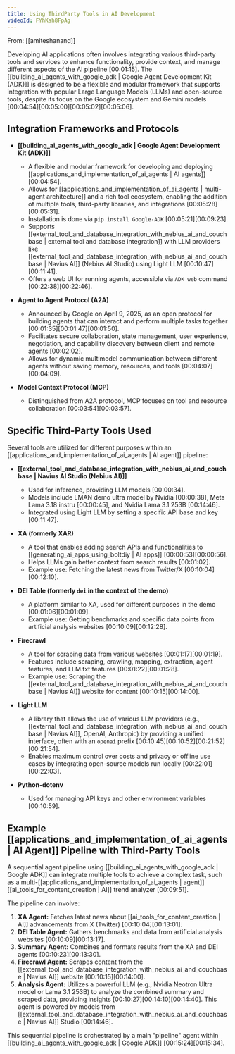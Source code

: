 ```yaml
---
title: Using ThirdParty Tools in AI Development
videoId: FYhKah8FpAg
---
```


From: [[amiteshanand]] <br/> 

Developing AI applications often involves integrating various third-party tools and services to enhance functionality, provide context, and manage different aspects of the AI pipeline <a class="yt-timestamp" data-t="00:01:15">[00:01:15]</a>. The [[building_ai_agents_with_google_adk | Google Agent Development Kit (ADK)]] is designed to be a flexible and modular framework that supports integration with popular Large Language Models (LLMs) and open-source tools, despite its focus on the Google ecosystem and Gemini models <a class="yt-timestamp" data-t="00:04:54">[00:04:54]</a><a class="yt-timestamp" data-t="00:05:00">[00:05:00]</a><a class="yt-timestamp" data-t="00:05:02">[00:05:02]</a><a class="yt-timestamp" data-t="00:05:06">[00:05:06]</a>.

## Integration Frameworks and Protocols

*   **[[building_ai_agents_with_google_adk | Google Agent Development Kit (ADK)]]**
    *   A flexible and modular framework for developing and deploying [[applications_and_implementation_of_ai_agents | AI agents]] <a class="yt-timestamp" data-t="00:04:54">[00:04:54]</a>.
    *   Allows for [[applications_and_implementation_of_ai_agents | multi-agent architecture]] and a rich tool ecosystem, enabling the addition of multiple tools, third-party libraries, and integrations <a class="yt-timestamp" data-t="00:05:28">[00:05:28]</a><a class="yt-timestamp" data-t="00:05:31">[00:05:31]</a>.
    *   Installation is done via `pip install Google-ADK` <a class="yt-timestamp" data-t="00:05:21">[00:05:21]</a><a class="yt-timestamp" data-t="00:09:23">[00:09:23]</a>.
    *   Supports [[external_tool_and_database_integration_with_nebius_ai_and_couchbase | external tool and database integration]] with LLM providers like [[external_tool_and_database_integration_with_nebius_ai_and_couchbase | Navius AI]] (Nebius AI Studio) using Light LLM <a class="yt-timestamp" data-t="00:10:47">[00:10:47]</a><a class="yt-timestamp" data-t="00:11:41">[00:11:41]</a>.
    *   Offers a web UI for running agents, accessible via `ADK web` command <a class="yt-timestamp" data-t="00:22:38">[00:22:38]</a><a class="yt-timestamp" data-t="00:22:46">[00:22:46]</a>.

*   **Agent to Agent Protocol (A2A)**
    *   Announced by Google on April 9, 2025, as an open protocol for building agents that can interact and perform multiple tasks together <a class="yt-timestamp" data-t="00:01:35">[00:01:35]</a><a class="yt-timestamp" data-t="00:01:47">[00:01:47]</a><a class="yt-timestamp" data-t="00:01:50">[00:01:50]</a>.
    *   Facilitates secure collaboration, state management, user experience, negotiation, and capability discovery between client and remote agents <a class="yt-timestamp" data-t="00:02:02">[00:02:02]</a>.
    *   Allows for dynamic multimodel communication between different agents without saving memory, resources, and tools <a class="yt-timestamp" data-t="00:04:07">[00:04:07]</a><a class="yt-timestamp" data-t="00:04:09">[00:04:09]</a>.

*   **Model Context Protocol (MCP)**
    *   Distinguished from A2A protocol, MCP focuses on tool and resource collaboration <a class="yt-timestamp" data-t="00:03:54">[00:03:54]</a><a class="yt-timestamp" data-t="00:03:57">[00:03:57]</a>.

## Specific Third-Party Tools Used

Several tools are utilized for different purposes within an [[applications_and_implementation_of_ai_agents | AI agent]] pipeline:

*   **[[external_tool_and_database_integration_with_nebius_ai_and_couchbase | Navius AI Studio (Nebius AI)]]**
    *   Used for inference, providing LLM models <a class="yt-timestamp" data-t="00:00:34">[00:00:34]</a>.
    *   Models include LMAN demo ultra model by Nvidia <a class="yt-timestamp" data-t="00:00:38">[00:00:38]</a>, Meta Lama 3.18 instru <a class="yt-timestamp" data-t="00:00:45">[00:00:45]</a>, and Nvidia Lama 3.1 253B <a class="yt-timestamp" data-t="00:14:46">[00:14:46]</a>.
    *   Integrated using Light LLM by setting a specific API base and key <a class="yt-timestamp" data-t="00:11:47">[00:11:47]</a>.

*   **XA (formerly XAR)**
    *   A tool that enables adding search APIs and functionalities to [[generating_ai_apps_using_boltdiy | AI apps]] <a class="yt-timestamp" data-t="00:00:53">[00:00:53]</a><a class="yt-timestamp" data-t="00:00:56">[00:00:56]</a>.
    *   Helps LLMs gain better context from search results <a class="yt-timestamp" data-t="00:01:02">[00:01:02]</a>.
    *   Example use: Fetching the latest news from Twitter/X <a class="yt-timestamp" data-t="00:10:04">[00:10:04]</a><a class="yt-timestamp" data-t="00:12:10">[00:12:10]</a>.

*   **DEI Table (formerly `dei` in the context of the demo)**
    *   A platform similar to XA, used for different purposes in the demo <a class="yt-timestamp" data-t="00:01:06">[00:01:06]</a><a class="yt-timestamp" data-t="00:01:09">[00:01:09]</a>.
    *   Example use: Getting benchmarks and specific data points from artificial analysis websites <a class="yt-timestamp" data-t="00:10:09">[00:10:09]</a><a class="yt-timestamp" data-t="00:12:28">[00:12:28]</a>.

*   **Firecrawl**
    *   A tool for scraping data from various websites <a class="yt-timestamp" data-t="00:01:17">[00:01:17]</a><a class="yt-timestamp" data-t="00:01:19">[00:01:19]</a>.
    *   Features include scraping, crawling, mapping, extraction, agent features, and LLM.txt features <a class="yt-timestamp" data-t="00:01:22">[00:01:22]</a><a class="yt-timestamp" data-t="00:01:28">[00:01:28]</a>.
    *   Example use: Scraping the [[external_tool_and_database_integration_with_nebius_ai_and_couchbase | Navius AI]] website for content <a class="yt-timestamp" data-t="00:10:15">[00:10:15]</a><a class="yt-timestamp" data-t="00:14:00">[00:14:00]</a>.

*   **Light LLM**
    *   A library that allows the use of various LLM providers (e.g., [[external_tool_and_database_integration_with_nebius_ai_and_couchbase | Navius AI]], OpenAI, Anthropic) by providing a unified interface, often with an `openai` prefix <a class="yt-timestamp" data-t="00:10:45">[00:10:45]</a><a class="yt-timestamp" data-t="00:10:52">[00:10:52]</a><a class="yt-timestamp" data-t="00:21:52">[00:21:52]</a><a class="yt-timestamp" data-t="00:21:54">[00:21:54]</a>.
    *   Enables maximum control over costs and privacy or offline use cases by integrating open-source models run locally <a class="yt-timestamp" data-t="00:22:01">[00:22:01]</a><a class="yt-timestamp" data-t="00:22:03">[00:22:03]</a>.

*   **Python-dotenv**
    *   Used for managing API keys and other environment variables <a class="yt-timestamp" data-t="00:10:59">[00:10:59]</a>.

## Example [[applications_and_implementation_of_ai_agents | AI Agent]] Pipeline with Third-Party Tools

A sequential agent pipeline using [[building_ai_agents_with_google_adk | Google ADK]] can integrate multiple tools to achieve a complex task, such as a multi-[[applications_and_implementation_of_ai_agents | agent]] [[ai_tools_for_content_creation | AI]] trend analyzer <a class="yt-timestamp" data-t="00:09:51">[00:09:51]</a>.

The pipeline can involve:
1.  **XA Agent:** Fetches latest news about [[ai_tools_for_content_creation | AI]] advancements from X (Twitter) <a class="yt-timestamp" data-t="00:10:04">[00:10:04]</a><a class="yt-timestamp" data-t="00:13:01">[00:13:01]</a>.
2.  **DEI Table Agent:** Gathers benchmarks and data from artificial analysis websites <a class="yt-timestamp" data-t="00:10:09">[00:10:09]</a><a class="yt-timestamp" data-t="00:13:17">[00:13:17]</a>.
3.  **Summary Agent:** Combines and formats results from the XA and DEI agents <a class="yt-timestamp" data-t="00:10:23">[00:10:23]</a><a class="yt-timestamp" data-t="00:13:30">[00:13:30]</a>.
4.  **Firecrawl Agent:** Scrapes content from the [[external_tool_and_database_integration_with_nebius_ai_and_couchbase | Navius AI]] website <a class="yt-timestamp" data-t="00:10:15">[00:10:15]</a><a class="yt-timestamp" data-t="00:14:00">[00:14:00]</a>.
5.  **Analysis Agent:** Utilizes a powerful LLM (e.g., Nvidia Neotron Ultra model or Lama 3.1 253B) to analyze the combined summary and scraped data, providing insights <a class="yt-timestamp" data-t="00:10:27">[00:10:27]</a><a class="yt-timestamp" data-t="00:14:10">[00:14:10]</a><a class="yt-timestamp" data-t="00:14:40">[00:14:40]</a>. This agent is powered by models from [[external_tool_and_database_integration_with_nebius_ai_and_couchbase | Navius AI]] Studio <a class="yt-timestamp" data-t="00:14:46">[00:14:46]</a>.

This sequential pipeline is orchestrated by a main "pipeline" agent within [[building_ai_agents_with_google_adk | Google ADK]] <a class="yt-timestamp" data-t="00:15:24">[00:15:24]</a><a class="yt-timestamp" data-t="00:15:34">[00:15:34]</a>.